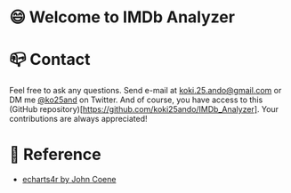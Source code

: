 # 😄 Welcome to IMDb Analyzer

# 📪 Contact

Feel free to ask any questions. Send e-mail at koki.25.ando@gmail.com or DM me [@ko25and](https://twitter.com/ko25and) on Twitter.
And of course, you have access to this (GitHub repository)[https://github.com/koki25ando/IMDb_Analyzer]. Your contributions are always appreciated!

# 📎 Reference

+ [echarts4r by John Coene](https://echarts4r.john-coene.com/index.html)